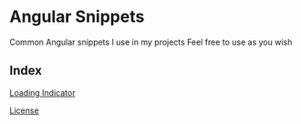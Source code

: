 # Angular Snippets
Common Angular snippets I use in my projects
Feel free to use as you wish

## Index

[Loading Indicator](https://github.com/ThomasClague/angular-snippets/blob/main/snippets/Loading-indicator.md)

[License](https://github.com/ThomasClague/angular-snippets/blob/main/LICENSE)
